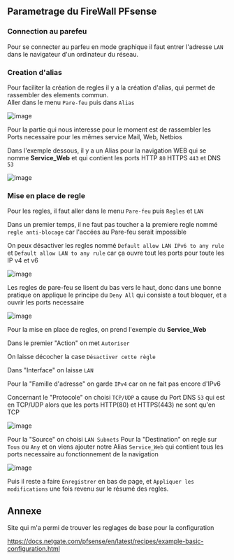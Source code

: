 
## Parametrage du FireWall PFsense

### Connection au parefeu 

Pour se connecter au parfeu en mode graphique il faut entrer l'adresse `LAN` dans le navigateur d'un ordinateur du réseau.

### Creation d'alias

Pour faciliter la création de regles il y a la création d'alias, qui permet de rassembler des elements commun.  
Aller dans le menu `Pare-feu` puis dans `Alias`  

![image](https://github.com/WildCodeSchool/TSSR-2402-P3-G3-BuildYourInfra-Ekoloclast/assets/161337347/9f52619f-2240-49ae-ba73-6545fbfca44b)


Pour la partie qui nous interesse pour le moment est de rassembler les Ports necessaire pour les mêmes service Mail, Web, Netbios

Dans l'exemple dessous, il y a un Alias pour la navigation WEB qui se nomme **Service_Web** et qui contient les ports HTTP `80` HTTPS `443` et DNS `53`

![image](https://github.com/WildCodeSchool/TSSR-2402-P3-G3-BuildYourInfra-Ekoloclast/assets/161337347/0a364e78-118c-43fa-9001-69e9066e3d78)


### Mise en place de regle


Pour les regles, il faut aller dans le menu `Pare-feu` puis `Regles` et `LAN` 

Dans un premier temps, il ne faut pas toucher a la premiere regle nommé `regle anti-blocage` car l'accées au Pare-feu serait impossible

On peux désactiver les regles nommé `Default allow LAN IPv6 to any rule` et `Default allow LAN to any rule` car ça ouvre tout les ports pour toute les IP v4 et v6

![image](https://github.com/WildCodeSchool/TSSR-2402-P3-G3-BuildYourInfra-Ekoloclast/assets/161337347/9102abc4-1585-45c3-84b4-f37d1571caf0)

Les regles de pare-feu se lisent du bas vers le haut, donc dans une bonne pratique on applique le principe du `Deny All` qui consiste a tout bloquer, et a ouvrir les ports necessaire

![image](https://github.com/WildCodeSchool/TSSR-2402-P3-G3-BuildYourInfra-Ekoloclast/assets/161337347/37e58cfb-6a63-4e9b-abd6-cc3c7b96990a)

Pour la mise en place de regles, on prend l'exemple du **Service_Web**

Dans le premier "Action" on met `Autoriser` 

On laisse décocher la case `Désactiver cette règle`

Dans "Interface" on laisse `LAN`

Pour la "Famille d'adresse" on garde `IPv4` car on ne fait pas encore d'IPv6

Concernant le "Protocole" on choisi `TCP/UDP` a cause du Port DNS `53` qui est en TCP/UDP alors que les ports HTTP(80) et HTTPS(443) ne sont qu'en TCP
 
![image](https://github.com/WildCodeSchool/TSSR-2402-P3-G3-BuildYourInfra-Ekoloclast/assets/161337347/17a44450-9d46-4c04-adf3-d45402df3cd1)

Pour la "Source" on choisi `LAN Subnets` 
Pour la "Destination" on regle sur `Tous` ou `Any` et on viens ajouter notre Alias `Service_Web` qui contient tous les ports necessaire au fonctionnement de la navigation
  
![image](https://github.com/WildCodeSchool/TSSR-2402-P3-G3-BuildYourInfra-Ekoloclast/assets/161337347/176d4887-166f-4cd9-b025-e16e7dda03e5)

Puis il reste a faire `Enregistrer` en bas de page, et `Appliquer les modifications` une fois revenu sur le résumé des regles.


## Annexe

Site qui m'a permi de trouver les reglages de base pour la configuration

https://docs.netgate.com/pfsense/en/latest/recipes/example-basic-configuration.html
